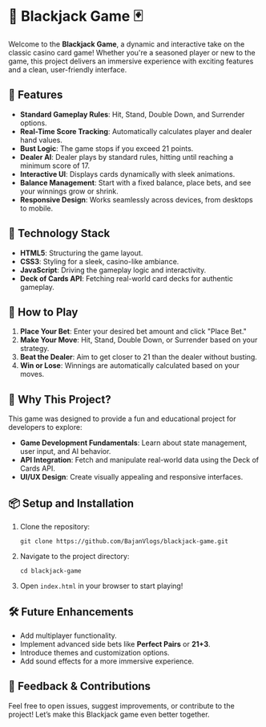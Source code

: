 # 🎲 Blackjack Game 🃏

Welcome to the **Blackjack Game**, a dynamic and interactive take on the classic casino card game! Whether you're a seasoned player or new to the game, this project delivers an immersive experience with exciting features and a clean, user-friendly interface.

## 📝 Features
- **Standard Gameplay Rules**: Hit, Stand, Double Down, and Surrender options.
- **Real-Time Score Tracking**: Automatically calculates player and dealer hand values.
- **Bust Logic**: The game stops if you exceed 21 points.
- **Dealer AI**: Dealer plays by standard rules, hitting until reaching a minimum score of 17.
- **Interactive UI**: Displays cards dynamically with sleek animations.
- **Balance Management**: Start with a fixed balance, place bets, and see your winnings grow or shrink.
- **Responsive Design**: Works seamlessly across devices, from desktops to mobile.

## 🔧 Technology Stack
- **HTML5**: Structuring the game layout.
- **CSS3**: Styling for a sleek, casino-like ambiance.
- **JavaScript**: Driving the gameplay logic and interactivity.
- **Deck of Cards API**: Fetching real-world card decks for authentic gameplay.

## 🚀 How to Play
1. **Place Your Bet**: Enter your desired bet amount and click "Place Bet."
2. **Make Your Move**: Hit, Stand, Double Down, or Surrender based on your strategy.
3. **Beat the Dealer**: Aim to get closer to 21 than the dealer without busting.
4. **Win or Lose**: Winnings are automatically calculated based on your moves.

## 🌟 Why This Project?
This game was designed to provide a fun and educational project for developers to explore:
- **Game Development Fundamentals**: Learn about state management, user input, and AI behavior.
- **API Integration**: Fetch and manipulate real-world data using the Deck of Cards API.
- **UI/UX Design**: Create visually appealing and responsive interfaces.

## 📦 Setup and Installation
1. Clone the repository:
   ```
   git clone https://github.com/BajanVlogs/blackjack-game.git
   ```
2. Navigate to the project directory:
   ```
   cd blackjack-game
   ```
3. Open `index.html` in your browser to start playing!

## 🛠 Future Enhancements
- Add multiplayer functionality.
- Implement advanced side bets like **Perfect Pairs** or **21+3**.
- Introduce themes and customization options.
- Add sound effects for a more immersive experience.

## 💬 Feedback & Contributions
Feel free to open issues, suggest improvements, or contribute to the project! Let’s make this Blackjack game even better together.
